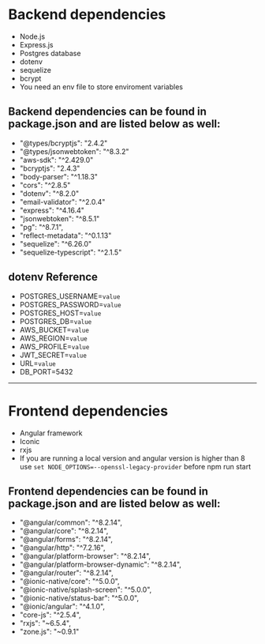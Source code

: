 # Backend dependencies

- Node.js
- Express.js
- Postgres database
- dotenv
- sequelize
- bcrypt
- You need an env file to store enviroment variables

## Backend dependencies can be found in package.json and are listed below as well:

- "@types/bcryptjs": "2.4.2"
- "@types/jsonwebtoken": "^8.3.2"
- "aws-sdk": "^2.429.0"
- "bcryptjs": "2.4.3"
- "body-parser": "^1.18.3"
- "cors": "^2.8.5"
- "dotenv": "^8.2.0"
- "email-validator": "^2.0.4"
- "express": "^4.16.4"
- "jsonwebtoken": "^8.5.1"
- "pg": "^8.7.1",
- "reflect-metadata": "^0.1.13"
- "sequelize": "^6.26.0"
- "sequelize-typescript": "^2.1.5"

## dotenv Reference

- POSTGRES_USERNAME=`value`
- POSTGRES_PASSWORD=`value`
- POSTGRES_HOST=`value`
- POSTGRES_DB=`value`
- AWS_BUCKET=`value`
- AWS_REGION=`value`
- AWS_PROFILE=`value`
- JWT_SECRET=`value`
- URL=`value`
- DB_PORT=5432

---

# Frontend dependencies

- Angular framework
- Iconic
- rxjs
- If you are running a local version and angular version is higher than 8 use `set NODE_OPTIONS=--openssl-legacy-provider` before npm run start

## Frontend dependencies can be found in package.json and are listed below as well:

- "@angular/common": "^8.2.14",
- "@angular/core": "^8.2.14",
- "@angular/forms": "^8.2.14",
- "@angular/http": "^7.2.16",
- "@angular/platform-browser": "^8.2.14",
- "@angular/platform-browser-dynamic": "^8.2.14",
- "@angular/router": "^8.2.14",
- "@ionic-native/core": "^5.0.0",
- "@ionic-native/splash-screen": "^5.0.0",
- "@ionic-native/status-bar": "^5.0.0",
- "@ionic/angular": "^4.1.0",
- "core-js": "^2.5.4",
- "rxjs": "~6.5.4",
- "zone.js": "~0.9.1"
